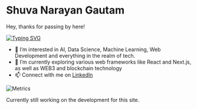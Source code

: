 # Shuva Narayan Gautam
Hey, thanks for passing by here!

[![Typing SVG](https://readme-typing-svg.herokuapp.com?font=Jost&color=%23F76E8E&size=25&center=true&vCenter=true&lines=Hi%2C+I'm+Shuva+Narayan+Gautam;An+avid+learner;A+speck+in+the+universe)](https://git.io/typing-svg)
- 👀 I’m interested in AI, Data Science, Machine Learning, Web Development and everything in the realm of tech.
- 🌱 I’m currently exploring various web frameworks like React and Next.js, as well as WEB3 and blockchain technology
- 📫 Connect with me on [LinkedIn](https://ca.linkedin.com/in/shuva-narayan-gautam-1365b217a)

![Metrics](https://metrics.lecoq.io/NarayanGautam?template=terminal&isocalendar=1&languages=1&projects=1&isocalendar.duration=half-year&languages.limit=8&languages.threshold=0%25&languages.colors=github&languages.sections=most-used&languages.indepth=false&languages.analysis.timeout=15&languages.categories=markup%2C%20programming&languages.recent.categories=markup%2C%20programming&languages.recent.load=300&languages.recent.days=14&projects.limit=4&projects.descriptions=false&config.timezone=America%2FToronto)

Currently still working on the development for this site.

